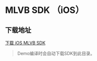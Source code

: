 # MLVB SDK （iOS）

## 下载地址

[下载 iOS MLVB SDK](https://liteavsdk-1252463788.cosgz.myqcloud.com/TXLiteAVSDK_Smart_iOS_latest.zip)


> Demo编译时会自动下载SDK到此目录。
